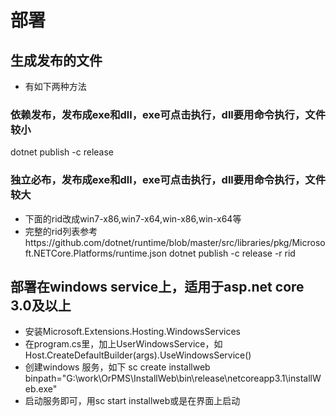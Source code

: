 ﻿# 部署
## 生成发布的文件
* 有如下两种方法
### 依赖发布，发布成exe和dll，exe可点击执行，dll要用命令执行，文件较小
dotnet publish -c release

### 独立必布，发布成exe和dll，exe可点击执行，dll要用命令执行，文件较大
* 下面的rid改成win7-x86,win7-x64,win-x86,win-x64等
* 完整的rid列表参考https://github.com/dotnet/runtime/blob/master/src/libraries/pkg/Microsoft.NETCore.Platforms/runtime.json
dotnet publish -c release -r rid

## 部署在windows service上，适用于asp.net core 3.0及以上
* 安装Microsoft.Extensions.Hosting.WindowsServices
* 在program.cs里，加上UserWindowsService，如Host.CreateDefaultBuilder(args).UseWindowsService()
* 创建windows 服务，如下
sc create installweb  binpath="G:\work\OrPMS\InstallWeb\bin\release\netcoreapp3.1\installWeb.exe"
* 启动服务即可，用sc start installweb或是在界面上启动